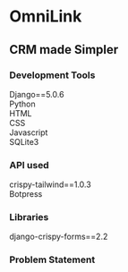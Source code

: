 <h1>OmniLink</h1>
<h2>CRM made Simpler</h2>
<h3>Development Tools</h3>
<p>
  Django==5.0.6 <br>
  Python <br>
  HTML <br>
  CSS <br>
  Javascript <br>
  SQLite3
</p>
<h3>API used</h3>
<p>
  crispy-tailwind==1.0.3 <br>
  Botpress
</p>
<h3>Libraries</h3>
<p>
  django-crispy-forms==2.2
</p>
<h3>Problem Statement</h3>
